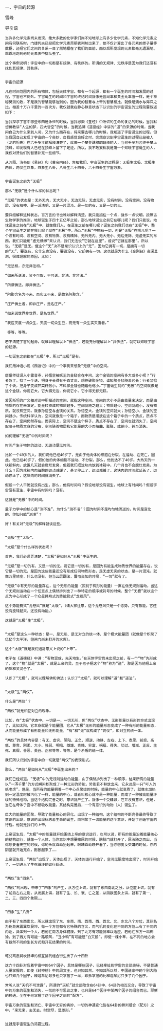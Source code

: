 一、宇宙的起源	

雪峰


导引语

    当许多化学元素尚未发现，绝大多数的化学家们尚不知地球上有多少化学元素，不知化学元素之间有何联系时，门捷列夫已经把化学元素周期表列制出来了，他不仅计算出了各元素的原子量等数据，还把它们之间的关系一目了然地摆在了我们的面前，而以后所发现的元素都毫无遗漏地、乖乖地跑到他的元素表中排队去了。

    这个事例说明：宇宙中的一切都是有规律、有秩序的。所谓的无规律、无秩序是因为我们还没有找到其规律、其秩序。


    宇宙的起源

    凡在时间范围内的所有物体，包括天体宇宙，都有一个起源，都有一个诞生的时间和发展的过程，宇宙也不例外。宇宙诞生的时间和宇宙的终结时间就像是圆周率和黄金比率值一样，是个神秘莫测的数，不是我的智慧能够达到的，因为我的智慧与上帝的智慧相比，就像是滴水与海洋之比，相差十万八千里的一百次方，我仅就我在静心静意状态下认识到的宇宙诞生的过程简要叙述如下：

    当我探求宇宙中哪些东西是永恒的时候，当我思索《圣经》中所讲的生命的复活的时候，当我默想佛教讲“人生如梦，四大皆空”的时候，当我追溯《道德经》中讲的“道”的来源的时候，当我问自己为什么来到人间，又为什么而存在，将来要去哪儿的时候，我知道了宇宙诞生的过程，但当我因自己发现了宇宙的一个奥妙，自我感觉良好之时，突然意识到宇宙诞生的过程已经被人（龙的祖先）在六千多年前解释清楚了，就像一个攀登珠穆朗玛峰的人，当他千辛万苦终于攀上顶峰，却发现有人已经在顶峰上留下了足迹，所以，我不敢妄称我是第一个知晓宇宙诞生的人，我仅对贤仙们的智慧补充一些细节。

    从河图、洛书到《易经》和《黄帝内经》，告知我们，宇宙诞生的过程是：无极生太极，太极生两仪，两仪生四象，四象生八卦，八卦生六十四卦，六十四卦生宇宙万象。


    宇宙诞生之前为“无极”

    那么“无极”是个什么样的状态呢？

    “无极”的状态是：无外无内，无大无小，无边无际，无虚无实，没有时间，没有空间，没有物质，没有精神，是一派清明，又是一片混沌，是一切的有，又是一切的无。

    要详细解释这种状态，百万言的书也难以解释清楚，我只能抓住一个点，强作一点说明。按照古生物学家的推测，地球诞生于四十五亿年之前，那么地球诞生之前它在哪儿呢？我们只能说，地球诞生之前在“无极”中，就像我们人，在诞生之前在哪儿呢？诞生之前我们也在“无极”中，整个宇宙诞生之前在哪儿呢？就在“无极”中，所以“无极”中拥有一切，但是“无极”在哪儿呢？一个没有时间、没有空间、没有物质、没有精神、无外无内、无大无小、无边无际、无虚无实的东西，我们只能用“虚无缥缈”来认识，我们无法说“它就在这里”，或说“它就在那里”。所以说，“无极”是无。但这个“无”决不是常识认识上的“无”，因为它拥有一切，是拥有一切的“无”，要说有，它什么也没有，要说没有，它却拥有一切。这也就是为什么《金刚经》高深莫测，很难理解的原因，比如：

    “无法相，亦无非法相。”

    “如来所说法，皆不可取，不可说，非法，非非法。”

    “所谓佛法，即非佛法。”

    “阿那含名为不来，而实无不来，是故名阿那含。”

    “庄严佛土者，即非庄严，是名庄严。”

    “如来说世界非世界，是名世界。”

    “我应灭度一切众生，灭度一切众生已，而无有一众生实灭度者。”

     等等，等等。

    若不清楚宇宙的起源，就难以理解以上“佛法”，若能充分理解以上“非佛法”，就可以知晓宇宙的起源。

    一切诞生之前都在“无极”中，所以“无极”是有。

    我们用神话小说《西游记》中的一个事例来想象“无极”中的空间。

    唐僧师徒误入小雷音寺，孙悟空被妖王的金铙合在中间，这个金铙的空间有多大或多小呢？“行者急了，捻了一个诀，把身子长得有千百丈高，想挣破那金铙，谁知那金铙随着它长；行者又捻了个诀，把身子变成芥菜籽般小，不料那金铙也随着他缩小。”宇宙诞生前的“无极”的空间就像是这个金铙，你说它大，它大得无边，你说它小，它小得无影无踪。

    爱因斯坦的广义相对论中所描述的空间，就指这种空间。空间的大小不是由能量来决定，而是由物质的存在来决定，能量转换成的物质越多，空间就随之越大；物质越少，空间就越小，没有物质，就没有空间。就像孙悟空与金铙的关系，孙悟空大，金铙的空间就大；孙悟空小，金铙的空间就小。传统科学认为，空间就像是一个箱子，而物质是摆放在这个箱子中的一个质点，质点不存在了，空间仍然存在。而实际上，空间不是这个样子，质点不存在了，空间也就消失了，空间取决于物质本身的分布，空间随着物质和它能量的大小而扭曲、膨胀、或缩小，甚至消失。

    如何理解“无极”中的时间呢？

    时间产生于物体的运动，无运动便无时间。

    比如一个40岁的人，我们说他已经40岁了，是由于他肉体的细胞在分裂、在运动、在死亡，因此，他已经40岁了，假如他的肉体细胞不运动、不分裂，那么，他到达不了40岁。大热天的一块新鲜肉，放置几天就会腐烂发臭，但若我们把这块肉放到冰箱中，几个月也不会腐烂发臭，为什么？因为冰箱内肉细胞的运动减缓了，甚至停止了，运动减缓了，这块肉的时间就延长了，运动停止了，这块肉的时间就消失了。

    假设一个人干脆就没有出生，那么，他有时间吗？假设地球没有诞生，地球上有时间吗？假设宇宙没有诞生，宇宙中有时间吗？没有。

    这就是“无极”中的时间。

    量子力学中的核心是“测不准”，为什么“测不准”？因为时间不是均匀地流逝的，时间是变化的，你如何能“测准”？

    好！有关对“无极”的解释就谈这些。


    “无极”生“太极”。

    “太极”是个什么样的状态呢？

    首先，我们必须弄清楚，“太极”是如何从“无极”中诞生的。

    “无极”是一切的有，又是一切的无。说它是一切的有，是因为有能生成物质世界的能量存在，说它是一切的无，是因为这些能量还没有形成任何物质形态，是无虚无实的状态，是一片混沌。就像万里晴空，什么也没有，但当云层翻滚，雷电交加的时候，“一切”就有了。

    “无极”中有无形的能量存在，这个无形的能量（区别于有形的能量）一直在做无规则运动，当这个无规则运动在一个任意点上偶然排列出了一种特定的顺序或符号的时候，整个“无极”就以这个点为中心形成了一个众星捧月式的势能箭式“龙卷风”。

    这个势能箭式“龙卷风”就是“太极”。（请大家注意，这个龙卷风只是一个态势，只有势能，它还没有旋转起来，还没有动能。）

    这就是“无极”生“太极”。


    “太极”是这么一种状态：是一、是无形、是无对立的统一体、是个极大能量团（就像是个积聚了亿亿个太平洋，但闸门尚未打开的水库）。
  
    这个“太极”就是我们通常意义上说的“上帝”。

    老子在《道德经》中讲：“有物混成，先天地生。”在天体宇宙尚未出现之前，有一个“物”先形成了，这个“物”就是“太极”，就是上帝的灵。至于老子把这个“物”称为“道”，那是因为他把上帝的质和灵混合了。

    认识了“无极”，就可以理解佛和佛法；认识了“太极”，就可以理解“道”和“道法”。


    “太极”生“两仪”。

    什么是“两仪”？

    “两仪”就是相互对立的现象。

    比如，在“太极”状态中，一切是一，一切无形，但“两仪”状态中，无形能量以有形的方式出现了，比如太阳，它本身就是个能量团，它从“太极”无形的能量形态变成了一种有形的能量形态，从而能量形成了有形能量和无形能量，“有”和“无”就构成了“两仪”，即对立的统一体。

    “两仪”的具体内容是：有无、虚实、阴阳、正负、顺逆、动静、左右、上下、表里、前后、高低、尊卑、刚柔、大小、强弱、明暗、雌雄、贵贱、穷富、祸福、得失、功过、增减、正反、生死、真假、善恶、美丑、正邪等等，等等，是个矛盾的统一体。

    我们所认识到的宇宙中的一切就是“两仪”的表现形式。

    那么，“两仪”是如何从“太极”中诞生出来的？

    我们已经知道，“无极”中的无规则运动的能量，由于偶然排列出了一种顺序，结果所有的能量以“一泻千里”的方式瞬间积聚成了一种无形的势能，势能若不释放出来，它永远是一只“吓人的纸老虎”，但是，当所有的能量朝着一个中心点聚拢的时候，能量的中心就变质了，就像水加热到一定温度时被汽化了一样，能量的中心，或者叫核心就不是一种能量，而成了一种被高能量环绕的特殊结构，当这个结构完善之时，意识就产生了。就像一个受精卵，它并没有意识，但是，当它在母体子宫中不断吸收能量，其结构完善后，一个有意识的动物（人）诞生了。

    巨大的能量的团聚，导致了能量核心的异化，出现了一种结构，这个结构的不断完善最终导致了意识的出现，意识的出现标志着生命的诞生，而积聚了一切能量的这个意识，开始了创造宇宙的行程。他就是我们的上帝。

    上帝诞生后，“太极”中的能量就开始围绕上帝的意识运行，也可以说，所有的能量沿着能量核心的结构运行，就像一个人体，当你意识中想要撒尿的时候，膀胱门就打开了，尿液随之而出，当你想要看天空的时候，你的头就自动抬起来，眼睛自动睁开看了，当你想男女交媾的时候，你的阴茎就开始充血，膨胀起来了……

    上帝诞生后，“两仪”出现了，天体出现了，天体的运行开始了，空间无限度地出现了，时间开始了，一切进入了生死循环的运行轨道。


    “两仪”生“四象”。

    “两仪”的出现，带来了“四象”的产生，从方位上讲，就有了东西南北之分，从位置上讲，就有了前后左右之别，从发展上讲，就有了生、长、衰、亡之差，从函数图象上讲，就有了第一、二、三、四四个象限……


    “四象”生“八卦”

    由于有了东西南北，所以就出现了东、东南、南、西南、西、西北、北、东北八个方位，其卦名为乾兑离震巽坎艮坤，每一个方位都有它特殊的含义，而气机的变化在不同的方位上有了不同的内涵，具体到一个人，若他在南方身体健康，到了北方有可能就难以适应，若他在东方一塌糊涂，到了西方有可能一路顺风，“丑小鸭”有可能是“白天鹅”。即使一棵小草，在不同的地方会有截然不同的生长方式和开花结果的时间。


    乾兑离震巽坎艮坤的相互排列组合衍生出了六十四卦

    这六十四卦对应着宇宙中的64个因子，具体是哪些因子，已经牵扯到宇宙的全部奥秘，不是普通人要掌握的，即使《封神榜》中的周文王，也只知其然，不知其所以然，中国道家中的个别大隐也只知几个因子，释迦牟尼最多也只掌握了一半，耶稣掌握的比释迦牟尼只多了几个因子。

    常听人说“天机不可泄露”，所谓的“天机”就全部隐含在64卦中，64卦的相互交合，导致了宇宙中的万象的诞生和消失，一切的不可思议之事，也只是64个因子中某两个因子的组合而已，耶稣的神通，全在于他掌握了这个因子之间的“配方”。

    宇宙万象的诞生和消亡、宇宙中无穷的奥妙、一切的神通变化皆在64卦的排列组合（配方）之中，“来无来，去无去，时空尽，显原形。”


    这就是宇宙诞生的简要过程。



